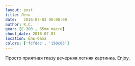 ```yaml
---
layout: post
title: Лето
date:   2016-07-03 00:00:00
author: К.С.
gear: [E-300 , 35mm macro]
shoot_date: 2016-07-01
location: Ёль-база
colors: ['fcfdec', '150c05']
---
```


Просто приятная глазу вечерняя летняя картинка. Enjoy.
